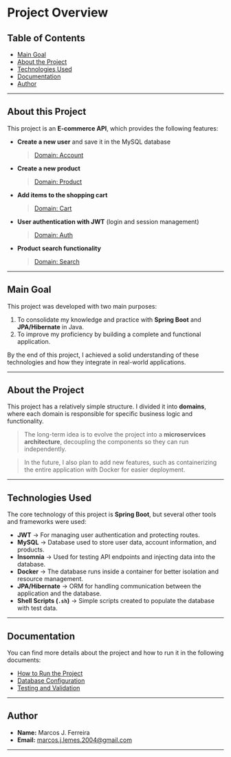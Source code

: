 # Project Overview

## Table of Contents

* [Main Goal](#main-goal)
* [About the Project](#about-the-project)
* [Technologies Used](#technologies-used)
* [Documentation](#documentation)
* [Author](#author)

---

## About this Project

This project is an **E-commerce API**, which provides the following features:

* **Create a new user** and save it in the MySQL database

  > [Domain: Account](./src/main/java/com/marcos/ecommerce/account/)

* **Create a new product**

  > [Domain: Product](./src/main/java/com/marcos/ecommerce/product/)

* **Add items to the shopping cart**

  > [Domain: Cart](./src/main/java/com/marcos/ecommerce/cart/)

* **User authentication with JWT** (login and session management)

  > [Domain: Auth](./src/main/java/com/marcos/ecommerce/auth/)

* **Product search functionality**

  > [Domain: Search](./src/main/java/com/marcos/ecommerce/search/)

---

## Main Goal

This project was developed with two main purposes:

1. To consolidate my knowledge and practice with **Spring Boot** and **JPA/Hibernate** in Java.
2. To improve my proficiency by building a complete and functional application.

By the end of this project, I achieved a solid understanding of these technologies and how they integrate in real-world applications.

---

## About the Project

This project has a relatively simple structure. I divided it into **domains**, where each domain is responsible for specific business logic and functionality.

> The long-term idea is to evolve the project into a **microservices architecture**, decoupling the components so they can run independently.

> In the future, I also plan to add new features, such as containerizing the entire application with Docker for easier deployment.

---

## Technologies Used

The core technology of this project is **Spring Boot**, but several other tools and frameworks were used:

* **JWT** → For managing user authentication and protecting routes.
* **MySQL** → Database used to store user data, account information, and products.
* **Insomnia** → Used for testing API endpoints and injecting data into the database.
* **Docker** → The database runs inside a container for better isolation and resource management.
* **JPA/Hibernate** → ORM for handling communication between the application and the database.
* **Shell Scripts (`.sh`)** → Simple scripts created to populate the database with test data.

---

## Documentation

You can find more details about the project and how to run it in the following documents:

* [How to Run the Project](./docs/HowRunProject.md)
* [Database Configuration](./docs/DatabaseConfiguration.md)
* [Testing and Validation](./docs/HowTheTestsWereDone.md)

---

## Author

* **Name:** Marcos J. Ferreira
* **Email:** [marcos.j.lemes.2004@gmail.com](mailto:marcos.j.lemes.2004@gmail.com)

---


